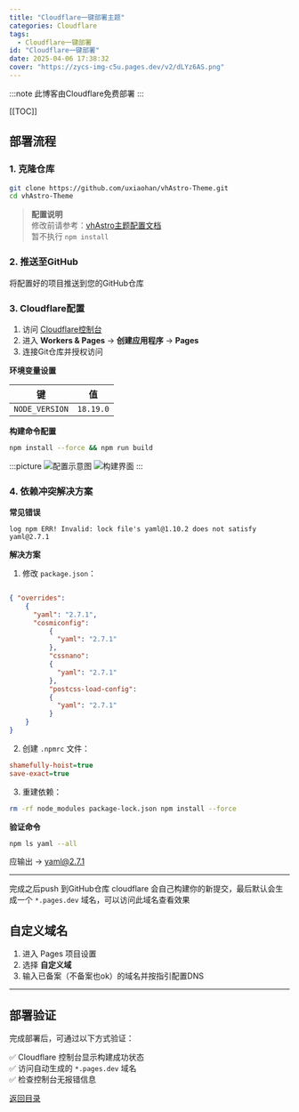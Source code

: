 ```yaml
---
title: "Cloudflare一键部署主题"
categories: Cloudflare
tags:
  - Cloudflare一键部署
id: "Cloudflare一键部署"
date: 2025-04-06 17:38:32
cover: "https://zycs-img-c5u.pages.dev/v2/dLYz6AS.png"
---
```


:::note
此博客由Cloudflare免费部署
:::

[[TOC]]

## 部署流程

### 1. 克隆仓库
```bash
git clone https://github.com/uxiaohan/vhAstro-Theme.git 
cd vhAstro-Theme
```

> **配置说明**  
> 修改前请参考：[vhAstro主题配置文档](https://www.vvhan.com/article/astro-theme-vhastro-theme)  
> 暂不执行 `npm install`

### 2. 推送至GitHub
将配置好的项目推送到您的GitHub仓库

### 3. Cloudflare配置
1. 访问 [Cloudflare控制台](https://dash.cloudflare.com/)
2. 进入 **Workers & Pages** → **创建应用程序** → **Pages**
3. 连接Git仓库并授权访问

**环境变量设置**  

| 键              | 值          |
|-----------------|------------|
| `NODE_VERSION`  | `18.19.0`  |

**构建命令配置**
```bash
npm install --force && npm run build

```
:::picture
![配置示意图](https://zycs-img-c5u.pages.dev/v2/yHa2Xjy.png)
![构建界面](https://zycs-img-c5u.pages.dev/v2/DYApz5Q.png)
:::
### 4. 依赖冲突解决方案

**常见错误**
```log
log npm ERR! Invalid: lock file's yaml@1.10.2 does not satisfy yaml@2.7.1
```

**解决方案**
1. 修改 `package.json`：

```json

{ "overrides": 
    { 
      "yaml": "2.7.1", 
      "cosmiconfig": 
          { 
            "yaml": "2.7.1"
          },
          "cssnano": 
          { 
            "yaml": "2.7.1"
          }, 
          "postcss-load-config": 
          { 
            "yaml": "2.7.1"
          }
    }
}
```
2. 创建 `.npmrc` 文件：
```ini
shamefully-hoist=true
save-exact=true
```
3. 重建依赖：

```bash
rm -rf node_modules package-lock.json npm install --force
```
**验证命令**
```bash
npm ls yaml --all
```
应输出 → yaml@2.7.1

---

完成之后push 到GitHub仓库
cloudflare 会自己构建你的新提交，最后默认会生成一个 `*.pages.dev` 域名，可以访问此域名查看效果

## 自定义域名
1. 进入 Pages 项目设置
2. 选择 **自定义域**
3. 输入已备案（不备案也ok）的域名并按指引配置DNS

---

## 部署验证
完成部署后，可通过以下方式验证：

✅ Cloudflare 控制台显示构建成功状态  
✅ 访问自动生成的 `*.pages.dev` 域名  
✅ 检查控制台无报错信息

[返回目录](#目录)


